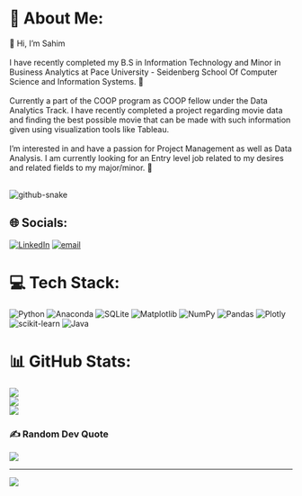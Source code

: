 # 💫 About Me:
👋 Hi, I’m Sahim<br><br>I have recently completed my B.S in Information Technology and Minor in Business Analytics at Pace University - Seidenberg School Of Computer Science and Information Systems. 🌱<br><br>Currently a part of the COOP program as COOP fellow under the Data Analytics Track. I have recently completed a project regarding movie data and finding the best possible movie that can be made with such information given using visualization tools like Tableau.<br><br>I’m interested in and have a passion for Project Management as well as Data Analysis. I am currently looking for an Entry level job related to my desires and related fields to my major/minor. 👀<br><br>

<picture>
  <source media="(prefers-color-scheme: dark)" srcset="https://raw.githubusercontent.com/SahimAhmed/SahimAhmed/output/github-snake-dark.svg" />
  <source media="(prefers-color-scheme: light)" srcset="https://raw.githubusercontent.com/SahimAhmed/SahimAhmed/output/github-snake.svg" />
  <img alt="github-snake" src="https://raw.githubusercontent.com/tobiasmeyhoefer/tobiasmeyhoefer/output/github-snake.svg" />
</picture>


## 🌐 Socials:
[![LinkedIn](https://img.shields.io/badge/LinkedIn-%230077B5.svg?logo=linkedin&logoColor=white)](https://linkedin.com/in/https://www.linkedin.com/in/sahimsahmed/) [![email](https://img.shields.io/badge/Email-D14836?logo=gmail&logoColor=white)](mailto:sahimsahmed@gmail.com) 

# 💻 Tech Stack:
![Python](https://img.shields.io/badge/python-3670A0?style=for-the-badge&logo=python&logoColor=ffdd54) ![Anaconda](https://img.shields.io/badge/Anaconda-%2344A833.svg?style=for-the-badge&logo=anaconda&logoColor=white) ![SQLite](https://img.shields.io/badge/sqlite-%2307405e.svg?style=for-the-badge&logo=sqlite&logoColor=white) ![Matplotlib](https://img.shields.io/badge/Matplotlib-%23ffffff.svg?style=for-the-badge&logo=Matplotlib&logoColor=black) ![NumPy](https://img.shields.io/badge/numpy-%23013243.svg?style=for-the-badge&logo=numpy&logoColor=white) ![Pandas](https://img.shields.io/badge/pandas-%23150458.svg?style=for-the-badge&logo=pandas&logoColor=white) ![Plotly](https://img.shields.io/badge/Plotly-%233F4F75.svg?style=for-the-badge&logo=plotly&logoColor=white) ![scikit-learn](https://img.shields.io/badge/scikit--learn-%23F7931E.svg?style=for-the-badge&logo=scikit-learn&logoColor=white) ![Java](https://img.shields.io/badge/java-%23ED8B00.svg?style=for-the-badge&logo=openjdk&logoColor=white)
# 📊 GitHub Stats:
![](https://github-readme-stats.vercel.app/api?username=SahimAhmed&theme=default&hide_border=false&include_all_commits=false&count_private=false)<br/>
![](https://nirzak-streak-stats.vercel.app/?user=SahimAhmed&theme=default&hide_border=false)<br/>
![](https://github-readme-stats.vercel.app/api/top-langs/?username=SahimAhmed&theme=default&hide_border=false&include_all_commits=false&count_private=false&layout=compact)

### ✍️ Random Dev Quote
![](https://quotes-github-readme.vercel.app/api?type=horizontal&theme=radical)

---
[![](https://visitcount.itsvg.in/api?id=SahimAhmed&icon=0&color=0)](https://visitcount.itsvg.in)

<!-- Proudly created with GPRM ( https://gprm.itsvg.in ) -->
